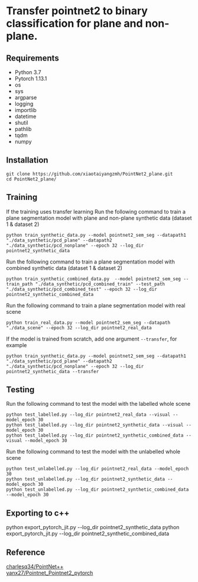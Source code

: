 # Transfer pointnet2 to binary classification for plane and non-plane.

## Requirements
* Python 3.7
* Pytorch 1.13.1
* os
* sys
* argparse
* logging
* importlib
* datetime
* shutil
* pathlib
* tqdm
* numpy

## Installation
```
git clone https://github.com/xiaotaiyangzmh/PointNet2_plane.git
cd PointNet2_plane/
```

## Training
If the training uses transfer learning
Run the following command to train a plane segmentation model with plane and non-plane synthetic data (dataset 1 & dataset 2)
```
python train_synthetic_data.py --model pointnet2_sem_seg --datapath1 "./data_synthetic/pcd_plane" --datapath2 "./data_synthetic/pcd_nonplane" --epoch 32 --log_dir pointnet2_synthetic_data

```
Run the following command to train a plane segmentation model with combined synthetic data (dataset 1 & dataset 2)
```
python train_synthetic_combined_data.py  --model pointnet2_sem_seg --train_path "./data_synthetic/pcd_combined_train" --test_path "./data_synthetic/pcd_combined_test" --epoch 32 --log_dir pointnet2_synthetic_combined_data
```
Run the following command to train a plane segmentation model with real scene
```
python train_real_data.py --model pointnet2_sem_seg --datapath "./data_scene" --epoch 32 --log_dir pointnet2_real_data

```

If the model is trained from scratch, add one argument ```--transfer```, for example
```
python train_synthetic_data.py --model pointnet2_sem_seg --datapath1 "./data_synthetic/pcd_plane" --datapath2 "./data_synthetic/pcd_nonplane" --epoch 32 --log_dir pointnet2_synthetic_data --transfer

```

## Testing
Run the following command to test the model with the labelled whole scene
```
python test_labelled.py --log_dir pointnet2_real_data --visual --model_epoch 30
python test_labelled.py --log_dir pointnet2_synthetic_data --visual --model_epoch 30
python test_labelled.py --log_dir pointnet2_synthetic_combined_data --visual --model_epoch 30
```

Run the following command to test the model with the unlabelled whole scene
```
python test_unlabelled.py --log_dir pointnet2_real_data --model_epoch 30
python test_unlabelled.py --log_dir pointnet2_synthetic_data --model_epoch 30
python test_unlabelled.py --log_dir pointnet2_synthetic_combined_data --model_epoch 30
```

## Exporting to c++
python export_pytorch_jit.py --log_dir pointnet2_synthetic_data
python export_pytorch_jit.py --log_dir pointnet2_synthetic_combined_data

## Reference
[charlesq34/PointNet++](https://github.com/charlesq34/pointnet2)<br>
[yanx27/Pointnet_Pointnet2_pytorch](https://github.com/yanx27/Pointnet_Pointnet2_pytorch)


